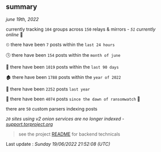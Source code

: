 
## summary
_june 19th, 2022_

currently tracking `104` groups across `150` relays & mirrors - _`51` currently online_ 📡

⏲ there have been `7` posts within the `last 24 hours`

🕓 there have been `154` posts within the `month of june`

📅 there have been `1019` posts within the `last 90 days`

🏚 there have been `1788` posts within the `year of 2022`

🚀 there have been `2252` posts `last year`

🦕 there have been `4074` posts `since the dawn of ransomwatch` 🐣

there are `50` custom parsers indexing posts

_`20` sites using v2 onion services are no longer indexed - [support.torproject.org](https://support.torproject.org/onionservices/v2-deprecation/)_

> see the project [README](https://github.com/jmousqueton/ransomwatch#readme) for backend technicals



Last update : _Sunday 19/06/2022 21:52:08 (UTC)_

